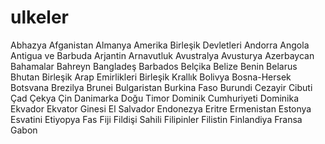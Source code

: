 # ulkeler
Abhazya
Afganistan
Almanya
Amerika Birleşik Devletleri
Andorra
Angola
Antigua ve Barbuda
Arjantin
Arnavutluk
Avustralya
Avusturya
Azerbaycan
Bahamalar
Bahreyn
Bangladeş
Barbados
Belçika
Belize
Benin
Belarus
Bhutan
Birleşik Arap Emirlikleri
Birleşik Krallık
Bolivya
Bosna-Hersek
Botsvana
Brezilya
Brunei
Bulgaristan
Burkina Faso
Burundi
Cezayir
Cibuti
Çad
Çekya
Çin
Danimarka
Doğu Timor
Dominik Cumhuriyeti
Dominika
Ekvador
Ekvator Ginesi
El Salvador
Endonezya
Eritre
Ermenistan
Estonya
Esvatini
Etiyopya
Fas
Fiji
Fildişi Sahili
Filipinler
Filistin
Finlandiya
Fransa
Gabon

